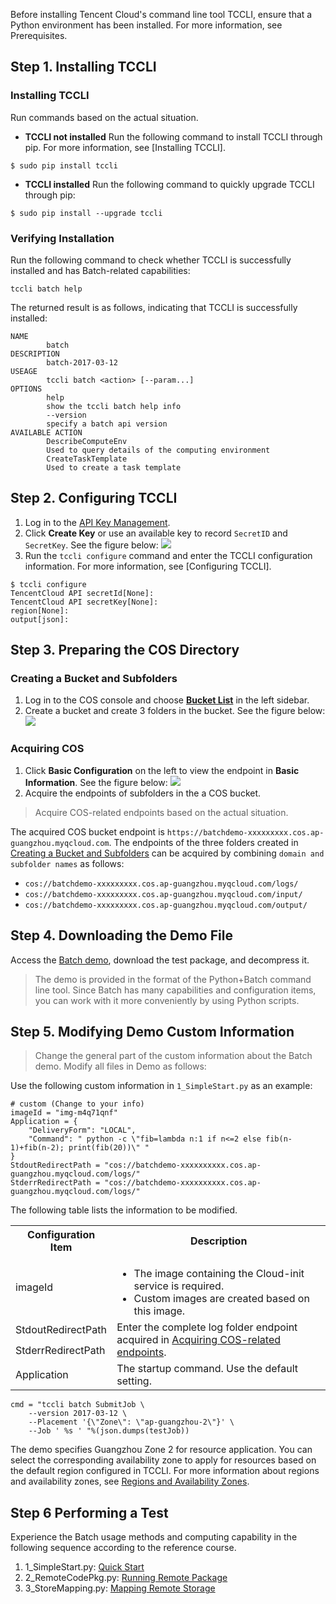Before installing Tencent Cloud's command line tool TCCLI, ensure that a Python environment has been installed. For more information, see Prerequisites.

## Step 1. Installing TCCLI	
### Installing TCCLI
Run commands based on the actual situation.
- **TCCLI not installed**
Run the following command to install TCCLI through pip. For more information, see [Installing TCCLI].
```
$ sudo pip install tccli
```
- **TCCLI installed**
Run the following command to quickly upgrade TCCLI through pip:
```
$ sudo pip install --upgrade tccli
```

### Verifying Installation  
Run the following command to check whether TCCLI is successfully installed and has Batch-related capabilities:
```
tccli batch help
```
The returned result is as follows, indicating that TCCLI is successfully installed:
```
NAME
        batch
DESCRIPTION
        batch-2017-03-12
USEAGE
        tccli batch <action> [--param...]
OPTIONS
        help
        show the tccli batch help info
        --version
        specify a batch api version
AVAILABLE ACTION
        DescribeComputeEnv
        Used to query details of the computing environment
        CreateTaskTemplate
        Used to create a task template
```

## Step 2. Configuring TCCLI	
1. Log in to the [API Key Management](https://console.cloud.tencent.com/cam/capi).
2. Click **Create Key** or use an available key to record `SecretID` and `SecretKey`. See the figure below:
![](https://main.qcloudimg.com/raw/0edc3a84752d2ae4524e971156f7e5f3.png)
3. Run the `tccli configure` command and enter the TCCLI configuration information. For more information, see [Configuring TCCLI].
```
$ tccli configure
TencentCloud API secretId[None]:
TencentCloud API secretKey[None]:
region[None]:
output[json]:
```


## Step 3. Preparing the COS Directory

<span id="create"></span>
### Creating a Bucket and Subfolders
1. Log in to the COS console and choose **[Bucket List](https://console.cloud.tencent.com/cos5/bucket)** in the left sidebar.
2. Create a bucket and create 3 folders in the bucket. See the figure below:
![](https://main.qcloudimg.com/raw/0add1b49c44f4b2740ddc44e3164216b.png)

<span id="get"></span>
### Acquiring COS
1. Click **Basic Configuration** on the left to view the endpoint in **Basic Information**. See the figure below:
![](https://main.qcloudimg.com/raw/cc6a49e7164226efa1cdfe3bcde60a35.png)
2. Acquire the endpoints of subfolders in the a COS bucket.
>Acquire COS-related endpoints based on the actual situation.
>
The acquired COS bucket endpoint is `https://batchdemo-xxxxxxxxx.cos.ap-guangzhou.myqcloud.com`. The endpoints of the three folders created in [Creating a Bucket and Subfolders](#create) can be acquired by combining `domain and subfolder names` as follows:
 * `cos://batchdemo-xxxxxxxxx.cos.ap-guangzhou.myqcloud.com/logs/`
 * `cos://batchdemo-xxxxxxxxx.cos.ap-guangzhou.myqcloud.com/input/`
 * `cos://batchdemo-xxxxxxxxx.cos.ap-guangzhou.myqcloud.com/output/`



## Step 4. Downloading the Demo File
Access the [Batch demo](http://batchdemo-1251783334.cosgz.myqcloud.com/demo/BatchDemo.zip), download the test package, and decompress it.
>The demo is provided in the format of the Python+Batch command line tool. Since Batch has many capabilities and configuration items, you can work with it more conveniently by using Python scripts.
>




## Step 5. Modifying Demo Custom Information
>Change the general part of the custom information about the Batch demo. Modify all files in Demo as follows:
>
Use the following custom information in `1_SimpleStart.py` as an example:
```
# custom (Change to your info)
imageId = "img-m4q71qnf"
Application = {
    "DeliveryForm": "LOCAL",
    "Command": " python -c \"fib=lambda n:1 if n<=2 else fib(n-1)+fib(n-2); print(fib(20))\" "
}
StdoutRedirectPath = "cos://batchdemo-xxxxxxxxxx.cos.ap-guangzhou.myqcloud.com/logs/"
StderrRedirectPath = "cos://batchdemo-xxxxxxxxxx.cos.ap-guangzhou.myqcloud.com/logs/"
```
The following table lists the information to be modified.
<table>
	<tr>
	<th>Configuration Item</th>
	<th>Description</th>
	</tr>
	<tr>
	<td>imageId</td>
	<td>
		<ul class="params">
		<li>The image containing the Cloud-init service is required. </li>
		<li>Custom images are created based on this image.</li>
		</ul>
	</td>
	</tr>
	<tr>
	<td>StdoutRedirectPath</td>
	<td rowspan=2>Enter the complete log folder endpoint acquired in <a href="#get">Acquiring COS-related endpoints</a>.</td>
	</tr>
	<tr>
	<td>StderrRedirectPath</td>
	</tr>
	<tr>
	<td>Application</td>
	<td>The startup command. Use the default setting.</td>
	</tr>
</table>


```
cmd = "tccli batch SubmitJob \
    --version 2017-03-12 \
    --Placement '{\"Zone\": \"ap-guangzhou-2\"}' \
    --Job ' %s ' "%(json.dumps(testJob))
```
The demo specifies Guangzhou Zone 2 for resource application. You can select the corresponding availability zone to apply for resources based on the default region configured in TCCLI.
For more information about regions and availability zones, see [Regions and Availability Zones](http://intl.cloud.tencent.com/document/product/213/6091).

## Step 6  Performing a Test
Experience the Batch usage methods and computing capability in the following sequence according to the reference course.
1. 1_SimpleStart.py: [Quick Start](http://intl.cloud.tencent.com/document/product/599/10551)
2. 2_RemoteCodePkg.py: [Running Remote Package](http://intl.cloud.tencent.com/document/product/599/10552)
3. 3_StoreMapping.py: [Mapping Remote Storage](http://intl.cloud.tencent.com/document/product/599/10983)


<style>
	.params{margin-bottom:0px !important;}
</style>
